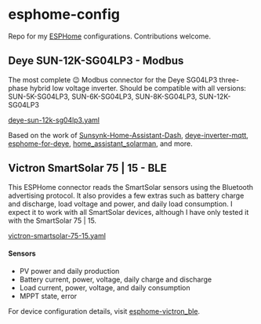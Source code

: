 # esphome-config
Repo for my [ESPHome](https://esphome.io/) configurations. Contributions welcome.

## Deye SUN-12K-SG04LP3 - Modbus
The most complete 😉 Modbus connector for the Deye SG04LP3 three-phase hybrid low voltage inverter. Should be compatible with all versions: SUN-5K-SG04LP3, SUN-6K-SG04LP3, SUN-8K-SG04LP3, SUN-12K-SG04LP3

[deye-sun-12k-sg04lp3.yaml](./devices/deye-sun-12k-sg04lp3.yaml)

Based on the work of [Sunsynk-Home-Assistant-Dash](https://github.com/slipx06/Sunsynk-Home-Assistant-Dash), [deye-inverter-mqtt](https://github.com/kbialek/deye-inverter-mqtt), [esphome-for-deye](https://github.com/klatremis/esphome-for-deye), [home_assistant_solarman](https://github.com/StephanJoubert/home_assistant_solarman), and more.


## Victron SmartSolar 75 | 15 - BLE
This ESPHome connector reads the SmartSolar sensors using the Bluetooth advertising protocol. It also provides a few extras such as battery charge and discharge, load voltage and power, and daily load consumption. I expect it to work with all SmartSolar devices, although I have only tested it with the SmartSolar 75 | 15.

[victron-smartsolar-75-15.yaml](./devices/victron-smartsolar-75-15.yaml)

#### Sensors
- PV power and daily production 
- Battery current, power, voltage, daily charge and discharge
- Load current, power, voltage, and daily consumption
- MPPT state, error

For device configuration details, visit [esphome-victron_ble](https://github.com/Fabian-Schmidt/esphome-victron_ble?tab=readme-ov-file#victron_ble-component-recommended).
